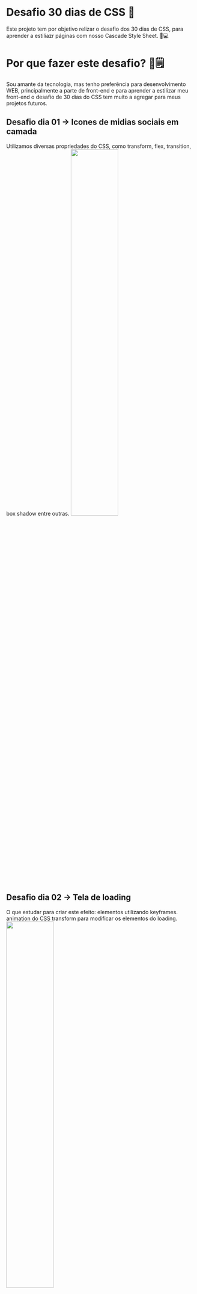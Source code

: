 # Desafio 30 dias de CSS 📖️
Este projeto tem por objetivo relizar o desafio dos 30 dias de CSS,
para aprender a estiliazr páginas com nosso Cascade Style Sheet.
🚀️💻️
# Por que fazer este desafio?  📅️🗒️
Sou amante da tecnologia, mas tenho preferência para  desenvolvimento WEB,
principalmente a parte de front-end e para aprender a estilizar meu front-end o desafio de 30 dias do CSS tem muito a agregar para meus projetos futuros. 

## Desafio dia 01 -> Icones de midias sociais em camada

Utilizamos diversas propriedades do CSS, como transform, flex, transition, box shadow entre outras. 
[<img src="https://img.youtube.com/vi/-nwJOxu-Slw/maxresdefault.jpg" width="50%">](https://youtu.be/-nwJOxu-Slw)

## Desafio dia 02 -> Tela de loading 
 O que estudar para criar este efeito:
elementos utilizando keyframes.
animation do CSS
transform para modificar os elementos do loading.
[<img src="https://img.youtube.com/vi/eXmjido_qAE/maxresdefault.jpg" width="50%">](https://youtu.be/eXmjido_qAE)
